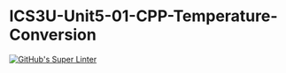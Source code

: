# ICS3U-Unit5-01-CPP-Temperature-Conversion

[![GitHub's Super Linter](https://github.com/matthew-meech/ICS3U-Unit5-01-CPP-Temperature-Conversion/workflows/GitHub's%20Super%20Linter/badge.svg)](https://github.com/matthew-meech/ICS3U-Unit5-01-CPP-Temperature-Conversion/actions)
